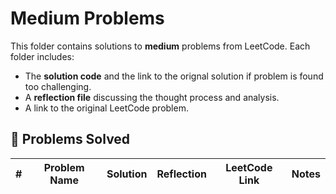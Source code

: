 # Medium Problems

This folder contains solutions to **medium** problems from LeetCode. Each folder includes:
- The **solution code** and the link to the orignal solution if problem is found too challenging.
- A **reflection file** discussing the thought process and analysis.
- A link to the original LeetCode problem.

## 📜 Problems Solved

| #   | Problem Name                         | Solution | Reflection  | LeetCode Link | Notes                           |
|-----|--------------------------------------|----------|-------------|---------------|--------------------------------|
